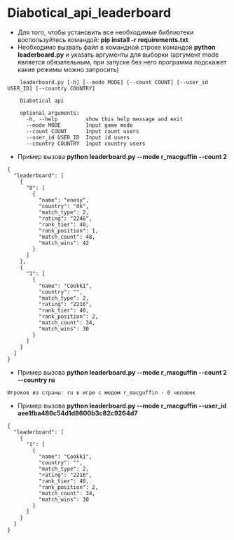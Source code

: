 # Diabotical_api_leaderboard
+ Для того, чтобы установить все необходимые библиотеки воспользуйтесь командой: **pip install -r requirements.txt**
+ Необходимо вызвать файл в командной строке командой **python leaderboard.py** и указать аргументы для выборки (аргумент mode является обязательным,
при запуске без него программа подскажет какие режимы можно запросить)

```
    leaderboard.py [-h] [--mode MODE] [--count COUNT] [--user_id USER_ID] [--country COUNTRY]

    Diabotical api

    optional arguments:
      -h, --help         show this help message and exit
      --mode MODE        Input game mode
      --count COUNT      Input count users
      --user_id USER_ID  Input id users
      --country COUNTRY  Input country users

```
+ Пример вызова **python leaderboard.py --mode r_macguffin --count 2**

```
{
  "leaderboard": [
    {
      "0": [
        {
          "name": "enesy",
          "country": "dk",
          "match_type": 2,
          "rating": "2246",
          "rank_tier": 40,
          "rank_position": 1,
          "match_count": 48,
          "match_wins": 42
        }
      ]
    },
    {
      "1": [
        {
          "name": "Cookk1",
          "country": "",
          "match_type": 2,
          "rating": "2216",
          "rank_tier": 40,
          "rank_position": 2,
          "match_count": 34,
          "match_wins": 30
        }
      ]
    }
  ]
}
```
+ Пример вызова **python leaderboard.py --mode r_macguffin --count 2 --country ru**
```
Игроков из страны: ru в игре с модом r_macguffin - 0 человек
```
+ Пример вызова **python leaderboard.py --mode r_macguffin --user_id aee1fba486c54d1d8600b3c82c9264d7**
```
{
  "leaderboard": [
    {
      "1": [
        {
          "name": "Cookk1",
          "country": "",
          "match_type": 2,
          "rating": "2216",
          "rank_tier": 40,
          "rank_position": 2,
          "match_count": 34,
          "match_wins": 30
        }
      ]
    }
  ]
}
```
